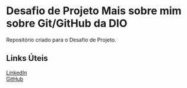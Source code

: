 # Desafio de Projeto Mais sobre mim sobre Git/GitHub da DIO
Repositório criado para o Desafio de Projeto.


## Links Úteis
[LinkedIn](https://www.linkedin.com/in/adilsonsena/)<br>
[GitHub](https://github.com/AdilsonSena)
 
